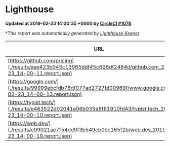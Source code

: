 
# Lighthouse

**Updated at 2019-02-23 14:00:35 +0000 by [CircleCI #1078](https://circleci.com/gh/ItinerisLtd/lighthouse-keeper-example/1078)**

**This report was automatically generated by [Lighthouse Keeper](https://github.com/itinerisltd/lighthouse-keeper)*

| URL | Performance | Accessibility | Best Practices | SEO | PWA | Updated At |
| --- | --- | --- | --- | --- | --- | --- |
| [https://github.com/pricing](./results/aae423b045c13965ddf45c696df2484d/github.com_2019-02-23_14-00-11.report.json) | 0.73 | 0.89 | 0.93 | 0.9 | 0.58 | 2019-02-23T14:00:11.154Z |
| [https://google.com/](./results/99999ebcfdb78df077ad2727fd00969f/www.google.com_2019-02-23_14-00-13.report.json) | 0.95 | 0.71 | 0.93 | 0.8 | 0.58 | 2019-02-23T14:00:13.250Z |
| [https://typist.tech/](./results/e463522d02041e06b035e8f61910fd43/typist.tech_2019-02-23_14-00-10.report.json) | 1 |  |  |  |  | 2019-02-23T14:00:10.694Z |
| [https://web.dev/](./results/e09021ae7f54dd9f3b549cb0bc165f2b/web.dev_2019-02-23_14-00-19.report.json) | 0.91 | 0.93 | 1 | 0.91 | 1 | 2019-02-23T14:00:19.591Z |

